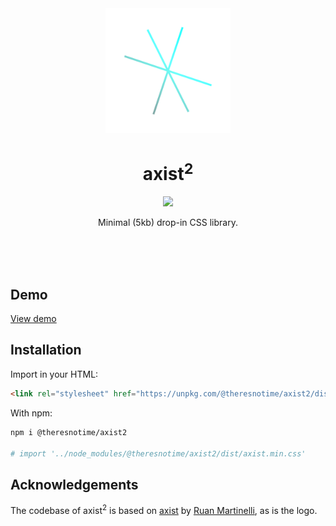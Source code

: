 <div align="center">
    <img src="./logo.png" width="200" height="200" />
    <h1>axist<sup>2</sup></h1>
    <p>
        <img src="https://github.com/ruanmartinelli/axist/workflows/build/badge.svg" />
    </p>
    <p>Minimal (5kb) drop-in CSS library.</p>
    <br>
    <br>
    <br>
</div>

## Demo

[View demo](https://theresnotime.github.io/axist2/)

## Installation

Import in your HTML:

```html
<link rel="stylesheet" href="https://unpkg.com/@theresnotime/axist2/dist/axist.min.css"/>
```

With npm:

```bash
npm i @theresnotime/axist2

# import '../node_modules/@theresnotime/axist2/dist/axist.min.css'
```

## Acknowledgements
The codebase of axist<sup>2</sup> is based on [axist](https://github.com/ruanmartinelli/axist) by [Ruan Martinelli](https://github.com/ruanmartinelli), as is
the logo.
